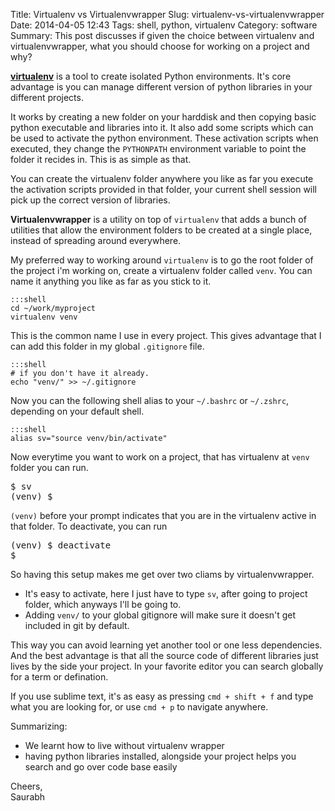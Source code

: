 Title: Virtualenv vs Virtualenvwrapper
Slug: virtualenv-vs-virtualenvwrapper
Date: 2014-04-05 12:43
Tags: shell, python, virtualenv
Category: software
Summary: This post discusses if given the choice between virtualenv and virtualenvwrapper, what you should choose for working on a project and why?

**[virtualenv][1]** is a tool to create isolated Python environments. It's core advantage is you can manage different version of python libraries in your different projects.

It works by creating a new folder on your harddisk and then copying basic python executable and libraries into it. It also add some scripts which can be used to activate the python environment. These activation scripts when executed, they change the `PYTHONPATH` environment variable to point the folder it recides in. This is as simple as that.

You can create the virtualenv folder anywhere you like as far you execute the activation scripts provided in that folder, your current shell session will pick up the correct version of libraries.

**Virtualenvwrapper** is a utility on top of `virtualenv` that adds a bunch of utilities that allow the environment folders to be created at a single place, instead of spreading around everywhere.

My preferred way to working around `virtualenv` is to go the root folder of the project i'm working on, create a virtualenv folder called `venv`. You can name it anything you like as far as you stick to it. 

    :::shell
    cd ~/work/myproject
    virtualenv venv

This is the common name I use in every project. This gives advantage that I can add this folder in my global `.gitignore` file.

    :::shell
    # if you don't have it already.
    echo "venv/" >> ~/.gitignore  


Now you can the following shell alias to your `~/.bashrc` or `~/.zshrc`, depending on your default shell.
    
    :::shell
    alias sv="source venv/bin/activate"

Now everytime you want to work on a project, that has virtualenv at `venv` folder you can run.

<pre>
$ sv 
(venv) $ 
</pre>

`(venv)` before your prompt indicates that you are in the virtualenv active in that folder. To deactivate, you can run

<pre>
(venv) $ deactivate
$
</pre>

So having this setup makes me get over two cliams by virtualenvwrapper.
 
* It's easy to activate, here I just have to type `sv`, after going to project folder, which anyways I'll be going to.
* Adding `venv/` to your global gitignore will make sure it doesn't get included in git by default.

This way you can avoid learning yet another tool or one less dependencies. And the best advantage is that all the source code of different libraries just lives by the side your project. In your favorite editor you can search globally for a term or defination.

If you use sublime text, it's as easy as pressing `cmd + shift + f` and type what you are looking for, or use `cmd + p` to navigate anywhere.

Summarizing:

- We learnt how to live without virtualenv wrapper
- having python libraries installed, alongside your project helps you search and go over code base easily

Cheers,  
Saurabh

  [1]: http://www.virtualenv.org/en/latest/virtualenv.html
